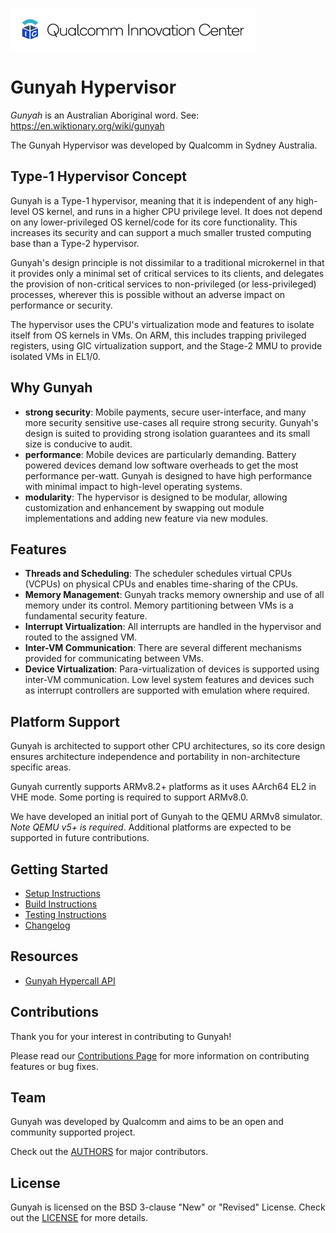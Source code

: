 ![Qualcomm Innovation Center.](docs/images/logo-quic-on%40h68.png)

# Gunyah Hypervisor

*Gunyah* is an Australian Aboriginal word. See: https://en.wiktionary.org/wiki/gunyah

The Gunyah Hypervisor was developed by Qualcomm in Sydney Australia.

## Type-1 Hypervisor Concept

Gunyah is a Type-1 hypervisor, meaning that it is independent of any high-level
OS kernel, and runs in a higher CPU privilege level. It does not depend on any
lower-privileged OS kernel/code for its core functionality. This increases its
security and can support a much smaller trusted computing base than a Type-2
hypervisor.

Gunyah's design principle is not dissimilar to a traditional microkernel in
that it provides only a minimal set of critical services to its clients, and
delegates the provision of non-critical services to non-privileged (or
less-privileged) processes, wherever this is possible without an adverse impact
on performance or security.

The hypervisor uses the CPU's virtualization mode and features to isolate
itself from OS kernels in VMs. On ARM, this includes trapping privileged
registers, using GIC virtualization support, and the Stage-2 MMU to provide
isolated VMs in EL1/0.

## Why Gunyah

- **strong security**: Mobile payments, secure user-interface, and many more security sensitive use-cases all require strong security. Gunyah's design is suited to providing strong isolation guarantees and its small size is conducive to audit.
- **performance**: Mobile devices are particularly demanding. Battery powered devices demand low software overheads to get the most performance per-watt. Gunyah is designed to have high performance with minimal impact to high-level operating systems.
- **modularity**: The hypervisor is designed to be modular, allowing customization and enhancement by swapping out module implementations and adding new feature via new modules.

## Features

- **Threads and Scheduling**: The scheduler schedules virtual CPUs (VCPUs) on physical CPUs and enables time-sharing of the CPUs.
- **Memory Management**: Gunyah tracks memory ownership and use of all memory under its control. Memory partitioning between VMs is a fundamental security feature.
- **Interrupt Virtualization**: All interrupts are handled in the hypervisor and routed to the assigned VM.
- **Inter-VM Communication**: There are several different mechanisms provided for communicating between VMs.
- **Device Virtualization**: Para-virtualization of devices is supported using inter-VM communication. Low level system features and devices such as interrupt controllers are supported with emulation where required.

## Platform Support

Gunyah is architected to support other CPU architectures, so its core design ensures architecture independence and portability in non-architecture specific areas.

Gunyah currently supports ARMv8.2+ platforms as it uses AArch64 EL2 in VHE mode. Some porting is required to support ARMv8.0.

We have developed an initial port of Gunyah to the QEMU ARMv8 simulator. *Note QEMU v5+ is required*. Additional platforms are expected to be supported in future contributions.

## Getting Started
- [Setup Instructions](docs/setup.md)
- [Build Instructions](docs/build.md)
- [Testing Instructions](docs/test.md)
- [Changelog](CHANGELOG.md)

## Resources
- [Gunyah Hypercall API](docs/api/gunyah_api.md)

## Contributions
Thank you for your interest in contributing to Gunyah!

Please read our [Contributions Page](CONTRIBUTING.md) for more information on contributing features or bug fixes.

## Team
Gunyah was developed by Qualcomm and aims to be an open and community supported project.

Check out the [AUTHORS](AUTHORS) for major contributors.

## License
Gunyah is licensed on the BSD 3-clause "New" or "Revised" License.  Check out the [LICENSE](LICENSE) for more details.
